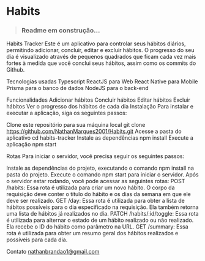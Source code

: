 # Habits

> ### Readme em construção...
Habits Tracker
Este é um aplicativo para controlar seus hábitos diários, permitindo adicionar, concluir, editar e excluir hábitos. O progresso do seu dia é visualizado através de pequenos quadrados que ficam cada vez mais fortes à medida que você conclui seus hábitos, assim como os commits do Github.

Tecnologias usadas
Typescript
ReactJS para Web
React Native para Mobile
Prisma para o banco de dados
NodeJS para o back-end

Funcionalidades
Adicionar hábitos
Concluir hábitos
Editar hábitos
Excluir hábitos
Ver o progresso dos hábitos de cada dia
Instalação
Para instalar e executar a aplicação, siga os seguintes passos:

Clone este repositório para sua máquina local
git clone https://github.com/NathanMarques2001/Habits.git
Acesse a pasta do aplicativo
cd habits-tracker
Instale as dependências
npm install
Execute a aplicação
npm start

Rotas
Para iniciar o servidor, você precisa seguir os seguintes passos:

Instale as dependências do projeto, executando o comando npm install na pasta do projeto.
Execute o comando npm start para iniciar o servidor.
Após o servidor estar rodando, você pode acessar as seguintes rotas:
POST /habits: Essa rota é utilizada para criar um novo hábito. O corpo da requisição deve conter o título do hábito e os dias da semana em que ele deve ser realizado.
GET /day: Essa rota é utilizada para obter a lista de hábitos possíveis para o dia especificado na requisição. Ela também retorna uma lista de hábitos já realizados no dia.
PATCH /habits/:id/toggle: Essa rota é utilizada para alternar o estado de um hábito realizado ou não realizado. Ela recebe o ID do hábito como parâmetro na URL.
GET /summary: Essa rota é utilizada para obter um resumo geral dos hábitos realizados e possíveis para cada dia.

Contato
nathanbrandao1@gmail.com
